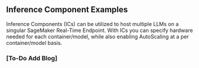 ## Inference Component Examples
Inference Components (ICs) can be utilized to host multiple LLMs on a singular SageMaker Real-Time Endpoint. With ICs you can specify hardware needed for each container/model, while also enabling AutoScaling at a per container/model basis.

### [To-Do Add Blog]
